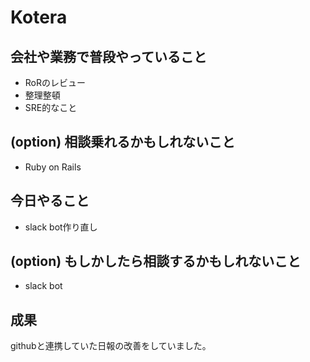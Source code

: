 # Kotera

## 会社や業務で普段やっていること

- RoRのレビュー
- 整理整頓
- SRE的なこと

## (option) 相談乗れるかもしれないこと

- Ruby on Rails

## 今日やること

- slack bot作り直し

## (option) もしかしたら相談するかもしれないこと
 
- slack bot

## 成果

githubと連携していた日報の改善をしていました。
